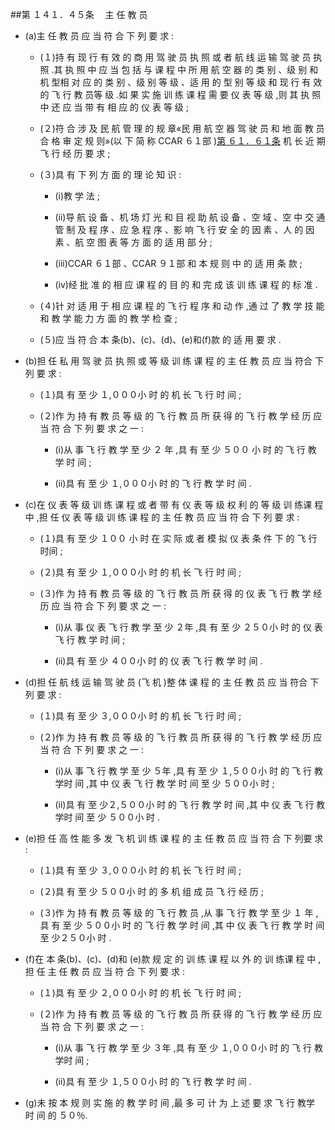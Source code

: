 ##第 １４１．４５条 　主 任 教 员 

- (a)主 任 教 员 应 当 符 合 下 列 要 求 : 

  + (１)持 有 现 行 有 效 的 商 用 驾 驶 员 执 照 或 者 航 线 运 输 驾 驶 员 执照 .其 执 照 中 应 当 包 括 与 课 程 中 所 用 航 空 器 的 类 别 、级 别 和 机 型相 对 应 的 类 别 、级 别 等 级 、适 用 的 型 别 等 级 和 现 行 有 效 的 飞 行 教 员等 级 .如 果 实 施 训 练 课 程 需 要 仪 表 等 级 ,则 其 执 照 中 还 应 当 带 有 相 应 的 仪 表 等 级 ;

  + (２)符 合 涉 及 民 航 管 理 的 规 章«民 用 航 空 器 驾 驶 员 和 地 面 教 员 合 格 审 定 规 则»(以 下 简 称 CCAR ６１部 )[第 ６１．６１条](CCAR.61.61.MD) 机 长 近 期 飞 行 经 历 要 求 ;

  + (３)具 有 下 列 方 面 的 理 论 知 识 : 

    * (i)教 学 法 ;

    * (ii)导 航 设 备 、机 场 灯 光 和 目 视 助 航 设 备 、空 域 、空 中 交 通 管 制 及 程 序 、应 急 程 序 、影 响 飞 行 安 全 的 因 素 、人 的 因 素 、航 空 图 表 等 方 面 的 适 用 部 分 ;

    * (iii)CCAR  ６１部 、CCAR  ９１部 和 本 规 则 中 的 适 用 条 款 ; 

    * (iv)经 批 准 的 相 应 课 程 的 目 的 和 完 成 该 训 练 课 程 的 标 准 . 

  + (４)针 对 适 用 于 相 应 课 程 的 飞 行 程 序 和 动 作 ,通 过 了 教 学 技 能和 教 学 能 力 方 面 的 教 学 检 查 ;

  + (５)应 当 符 合 本 条(b)、(c)、(d)、(e)和(f)款 的 适 用 要 求 . 

- (b)担 任 私 用 驾 驶 员 执 照 或 等 级 训 练 课 程 的 主 任 教 员 应 当 符合 下 列 要 求 : 

  + (１)具 有 至 少 １,０００小 时 的 机 长 飞 行 时 间 ; 

  + (２)作 为 持 有 教 员 等 级 的 飞 行 教 员 所 获 得 的 飞 行 教 学 经 历 应当 符 合 下 列 要 求 之 一 :

    * (i)从 事 飞 行 教 学 至 少 ２ 年 ,具 有 至 少 ５００ 小 时 的 飞 行 教 学 时 间 ;

    * (ii)具 有 至 少 １,０００小 时 的 飞 行 教 学 时 间 . 

- (c)在 仪 表 等 级 训 练 课 程 或 者 带 有 仪 表 等 级 权 利 的 等 级 训 练课 程 中 ,担 任 仪 表 等 级 训 练 课 程 的 主 任 教 员 应 当 符 合 下 列 要 求 : 

  + (１)具 有 至 少 １００ 小 时 在 实 际 或 者 模 拟 仪 表 条 件 下 的 飞 行 时间 ;

  + (２)具 有 至 少 １,０００小 时 的 机 长 飞 行 时 间 ; 

  + (３)作 为 持 有 教 员 等 级 的 飞 行 教 员 所 获 得 的 仪 表 飞 行 教 学 经历 应 当 符 合 下 列 要 求 之 一 :

    * (i)从 事 仪 表 飞 行 教 学 至 少 ２年 ,具 有 至 少 ２５０小 时 的 仪 表 飞 行 教 学 时 间 ;

    * (ii)具 有 至 少 ４００小 时 的 仪 表 飞 行 教 学 时 间 . 

- (d)担 任 航 线 运 输 驾 驶 员 (飞 机 )整 体 课 程 的 主 任 教 员 应 当 符合 下 列 要 求 : 

  + (１)具 有 至 少 ３,０００小 时 的 机 长 飞 行 时 间 ; 

  + (２)作 为 持 有 教 员 等 级 的 飞 行 教 员 所 获 得 的 飞 行 教 学 经 历 应当 符 合 下 列 要 求 之 一 : 

    * (i)从 事 飞 行 教 学 至 少 ５年 ,具 有 至 少 １,５００小 时 的 飞 行 教 学时 间 ,其 中 仪 表 飞 行 教 学 时 间 至 少 ５００小 时 ; 

    * (ii)具 有 至 少２,５００小 时 的 飞 行 教 学 时 间 ,其 中 仪 表 飞 行 教 学时 间 至 少 ５００小 时 . 

- (e)担 任 高 性 能 多 发 飞 机 训 练 课 程 的 主 任 教 员 应 当 符 合 下 列要 求 :

  + (１)具 有 至 少 ３,０００小 时 的 机 长 飞 行 时 间 ;

  + (２)具 有 至 少 ５００小 时 的 多 机 组 成 员 飞 行 经 历 ; 

  + (３)作 为 持 有 教 员 等 级 的 飞 行 教 员 ,从 事 飞 行 教 学 至 少 １ 年 ,具 有 至 少 ５００小 时 的 飞 行 教 学 时 间 ,其 中 仪 表 飞 行 教 学 时 间 至 少２５０小 时 . 

- (f)在 本 条(b)、(c)、(d)和 (e)款 规 定 的 训 练 课 程 以 外 的 训 练课 程 中 ,担 任 主 任 教 员 应 当 符 合 下 列 要 求 : 

  + (１)具 有 至 少 ２,０００小 时 的 机 长 飞 行 时 间 ; 

  + (２)作 为 持 有 教 员 等 级 的 飞 行 教 员 所 获 得 的 飞 行 教 学 经 历 应当 符 合 下 列 要 求 之 一 : 

    * (i)从 事 飞 行 教 学 至 少 ３年 ,具 有 至 少 １,０００小 时 的 飞 行 教 学时 间 ;

    * (ii)具 有 至 少 １,５００小 时 的 飞 行 教 学 时 间 . 

- (g)未 按 本 规 则 实 施 的 教 学 时 间 ,最 多 可 计 为 上 述 要 求 飞 行 教学 时 间 的 ５０％.